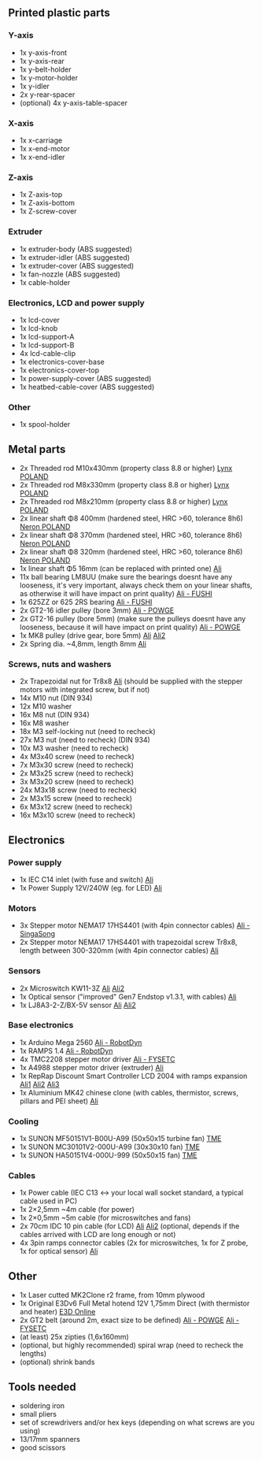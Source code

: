 ## Printed plastic parts
### Y-axis
- 1x y-axis-front
- 1x y-axis-rear
- 1x y-belt-holder
- 1x y-motor-holder 
- 1x y-idler
- 2x y-rear-spacer
- (optional) 4x y-axis-table-spacer

### X-axis
- 1x x-carriage
- 1x x-end-motor
- 1x x-end-idler

### Z-axis
- 1x Z-axis-top
- 1x Z-axis-bottom
- 1x Z-screw-cover

### Extruder
- 1x extruder-body (ABS suggested)
- 1x extruder-idler (ABS suggested)
- 1x extruder-cover (ABS suggested)
- 1x fan-nozzle (ABS suggested)
- 1x cable-holder

### Electronics, LCD and power supply
- 1x lcd-cover
- 1x lcd-knob
- 1x lcd-support-A
- 1x lcd-support-B
- 4x lcd-cable-clip
- 1x electronics-cover-base
- 1x electronics-cover-top
- 1x power-supply-cover (ABS suggested)
- 1x heatbed-cable-cover (ABS suggested)

### Other
- 1x spool-holder

## Metal parts
- 2x Threaded rod M10x430mm (property class 8.8 or higher) [Lynx POLAND](http://www.lynxsc.pl/sklep/ocynk_galwaniczny/pret_gwintowany_kl_88_10x1000_ocynkowany)
- 2x Threaded rod M8x330mm (property class 8.8 or higher) [Lynx POLAND](http://www.lynxsc.pl/sklep/ocynk_galwaniczny/pret_gwintowany_kl_88_8x1000_ocynkowany)
- 2x Threaded rod M8x210mm (property class 8.8 or higher) [Lynx POLAND](http://www.lynxsc.pl/sklep/ocynk_galwaniczny/pret_gwintowany_kl_88_8x1000_ocynkowany)
- 2x linear shaft Φ8 400mm (hardened steel, HRC >60, tolerance 8h6) [Neron POLAND](https://www.sklep.neronpila.pl/pl/p/Walek-liniowy-fi-8-mm-L1000-mm-prowadnica/26642)
- 2x linear shaft Φ8 370mm (hardened steel, HRC >60, tolerance 8h6) [Neron POLAND](https://www.sklep.neronpila.pl/pl/p/Walek-liniowy-fi-8-mm-L1000-mm-prowadnica/26642)
- 2x linear shaft Φ8 320mm (hardened steel, HRC >60, tolerance 8h6) [Neron POLAND](https://www.sklep.neronpila.pl/pl/p/Walek-liniowy-fi-8-mm-L1000-mm-prowadnica/26642)
- 1x linear shaft Φ5 16mm (can be replaced with printed one) [Ali](https://www.aliexpress.com/item/10pcs-M5-M5-16-5x16-304-Stainless-Steel-Fasten-Cylinder-Solid-Pins-Fixed-Parallel-Dowel-Pin/32702746919.html)
- 11x ball bearing LM8UU (make sure the bearings doesnt have any looseness, it's very important, always check them on your linear shafts, as otherwise it will have impact on print quality) [Ali - FUSHI](https://www.aliexpress.com/item/LM08UU-Ball-Bushing-8x15x24-LM8UU-Linear-Motion-Bearings/572304407.html)
- 1x 625ZZ or 625 2RS bearing [Ali - FUSHI](https://www.aliexpress.com/store/product/625RS-Bearing-ABEC-5-10PCS-5-16-5-mm-Miniature-Sealed-625-2RS-Ball-Bearings-625/511615_32802288535.html)
- 2x GT2-16 idler pulley (bore 3mm) [Ali - POWGE](https://www.aliexpress.com/item/POWGE-2GT-16-Teeth-synchronous-Idler-Pulley-Bore-3mm-with-Bearing-for-Width-6MM-GT2-Timing/32796878074.html)
- 2x GT2-16 pulley (bore 5mm) (make sure the pulleys doesnt have any looseness, because it will have impact on print quality) [Ali - POWGE](https://www.aliexpress.com/item/Freeshipping-40pcs-16teeth-GT2-Timing-Pulley-Bore-5mm-fit-for-width-6mm-of-2GT-Timing/1744808992.html)
- 1x MK8 pulley (drive gear, bore 5mm) [Ali](https://www.aliexpress.com/item/MK8-drive-gear-pulley-3d-printer-extruder-head-reprap-1-75-and-3mm-filament/32805142386.html) [Ali2](https://www.aliexpress.com/item/MK8-MK7-Extruder-Drive-Gear-Bore-5mm-For-1-75mm-and-3-0mm-Hobbed-Gear-For/32543429677.html)
- 2x Spring dia. ~4,8mm, length 8mm [Ali](https://www.aliexpress.com/item/10pcs-3D-Printer-Platform-Supporting-Spring-Diameter-4-8mm-Length-8mm-Inelastic-State-FZ0631/32434037145.html)

### Screws, nuts and washers
- 2x Trapezoidal nut for Tr8x8 [Ali](https://www.aliexpress.com/item/5pcs-lot-T8-Trapezoidal-Nuts-Copper-8mm-Part-Screws-For-Stepper-Motor-Lead-Screw-Brass-3D/32814905225.html) (should be supplied with the stepper motors with integrated screw, but if not)
- 14x M10 nut (DIN 934)
- 12x M10 washer
- 16x M8 nut (DIN 934)
- 16x M8 washer
- 18x M3 self-locking nut (need to recheck)
- 27x M3 nut (need to recheck) (DIN 934)
- 10x M3 washer (need to recheck)
- 4x M3x40 screw (need to recheck)
- 7x M3x30 screw (need to recheck)
- 2x M3x25 screw (need to recheck)
- 3x M3x20 screw (need to recheck)
- 24x M3x18 screw (need to recheck)
- 2x M3x15 screw (need to recheck)
- 6x M3x12 screw (need to recheck)
- 16x M3x10 screw (need to recheck)

## Electronics

### Power supply
- 1x IEC C14 inlet (with fuse and switch) [Ali](https://www.aliexpress.com/item/with-10A-fuse-Red-Rocker-Switch-Fused-IEC-320-C14-Inlet-Power-Socket-Fuse-Switch-Connector/32798405330.html)
- 1x Power Supply 12V/240W (eg. for LED) [Ali](https://www.aliexpress.com/item/Anet-240W-Switch-Power-Supply-Driver-Led-Light-Display-Dual-input-Centralized-Monitoring-for-3D-Printer/32779521169.html)

### Motors
- 3x Stepper motor NEMA17 17HS4401 (with 4pin connector cables) [Ali - SingaSong](https://www.aliexpress.com/store/product/3pcs-CE-certification-lead-Nema17-Stepper-Motor-42-motor-Nema-17-motor-42BYGH-1-7A-17HS4401/432672_32678690816.html)
- 2x Stepper motor NEMA17 17HS4401 with trapezoidal screw Tr8x8, length between 300-320mm (with 4pin connector cables) [Ali](https://www.aliexpress.com/item/Free-shipping-2pcs-3D-printer-Nema17-17HS4401-T8-8-L300MM-Screw-Rod-Linear-Stepping-Motor-Z/32800493896.html)

### Sensors
- 2x Microswitch KW11-3Z [Ali](https://www.aliexpress.com/item/10pcs-250V-5A-3-Pin-Tact-Switch-Sensitive-Microswitch-Micro-Switches-Handle-KW11-3Z/32765162932.html) [Ali2](https://www.aliexpress.com/item/10pcs-250V-5A-3-Pin-Tact-Switch-Sensitive-Microswitch-Micro-Switches-Handle-KW11-3Z/32765162932.html)
- 1x Optical sensor ("improved" Gen7 Endstop v1.3.1, with cables) [Ali](https://www.aliexpress.com/item/Free-Shipping-6Pcs-Optical-Endstop-Light-Control-Limit-Optical-Switch-for-3D-Printers-RAMPS-1-4/32245549123.html)
- 1x LJ8A3-2-Z/BX-5V sensor [Ali](https://www.aliexpress.com/item/M8-2mm-sensing-DC-5V-NPN-NO-LJ8A3-2-Z-BX-5V-cylinder-inductive-proximity-sensor/32798621306.html) [Ali2](https://www.aliexpress.com/item/M8-2mm-DC-5V-NPN-NO-LJ8A3-2-Z-BX-5V-Inductive-Proximity-Sensor-Switch-Inductive/32833335190.html)

### Base electronics
- 1x Arduino Mega 2560 [Ali - RobotDyn](https://www.aliexpress.com/item/Mega-2560-R3-CH340G-ATmega2560-16AU-MicroUSB-Compatible-for-Arduino-Mega-2560-With-Bootloader/32517341214.html)
- 1x RAMPS 1.4 [Ali - RobotDyn](https://www.aliexpress.com/item/RAMPS-1-4-Mega-Shield-For-3D-printer-RepRap-Prusa-Mendel-Assembled/32713303343.html)
- 4x TMC2208 stepper motor driver [Ali - FYSETC](https://www.aliexpress.com/item/5PCS-TMC2100-V1-3-TMC2130-TMC2208-Stepper-Motor-StepStick-Mute-Driver-Silent-Excellent-Stability-Protection-For/32848553467.html)
- 1x A4988 stepper motor driver (extruder) [Ali](https://www.aliexpress.com/item/Reprap-Stepper-Driver-A4988-Stepper-Motor-Driver-Module-Dropshipping/32475563514.html)
- 1x RepRap Discount Smart Controller LCD 2004 with ramps expansion [Ali1](https://www.aliexpress.com/item/3D-Printer-Kit-Reprap-Smart-Parts-Controller-Display-Reprap-Ramps-1-4-2004-LCD-LCD/32822928587.html) [Ali2](https://www.aliexpress.com/item/1-Pcs-LCD-Display-3D-Printer-Reprap-Smart-Controller-Reprap-Ramps-1-4-2004-LCD-Control/32814415276.html) [Ali3](https://www.aliexpress.com/item/Brand-New-Top-Quality-LCD-2004-Smart-Display-Controller-For-RAMPS-1-4-RepRap-3D-Printer/32785089586.html)
- 1x Aluminium MK42 chinese clone (with cables, thermistor, screws, pillars and PEI sheet) [Ali](https://www.aliexpress.com/item/Reprap-Prusa-i3-MK2-MK2S-3d-printer-heated-bed-with-PEI-tape-aluminum-alloy-clone-compatible/32843210618.html)

### Cooling
- 1x SUNON MF50151V1-B00U-A99 (50x50x15 turbine fan) [TME](https://www.tme.eu/en/details/mf50151v1-a99/dc12v-fans/sunon/mf50151v1-b00u-a99/)
- 1x SUNON MC30101V2-000U-A99 (30x30x10 fan) [TME](https://www.tme.eu/en/details/mc30101v2-a99/dc12v-fans/sunon/mc30101v2-000u-a99/)
- 1x SUNON HA50151V4-000U-999 (50x50x15 fan) [TME](https://www.tme.eu/en/details/ha50151v4/dc12v-fans/sunon/ha50151v4-000u-999/)

### Cables
- 1x Power cable (IEC C13 <-> your local wall socket standard, a typical cable used in PC)
- 1x 2×2,5mm ~4m cable (for power)
- 1x 2×0,5mm ~5m cable (for microswitches and fans)
- 2x 70cm IDC 10 pin cable (for LCD) [Ali](https://www.aliexpress.com/item/70CM-10-Pin-USB-ASP-ISP-JTAG-AVR-wire-10P-IDC-Flat-Ribbon-DATA-Cable-2/32278702964.html) [Ali2](https://www.aliexpress.com/item/70CM-10-Pin-USB-ASP-ISP-JTAG-AVR-wire-10P-IDC-Flat-Ribbon-DATA-Cable-2/32278702964.html) (optional, depends if the cables arrived with LCD are long enough or not)
- 4x 3pin ramps connector cables (2x for microswitches, 1x for Z probe, 1x for optical sensor) [Ali](https://www.aliexpress.com/item/1lot-14PCS-Complete-Wiring-Cables-For-3D-Printer-Reprap-RAMPS-1-4-Endstops-Thermistors-Motor-littlebits/32353023542.html)

## Other
- 1x Laser cutted MK2Clone r2 frame, from 10mm plywood
- 1x Original E3Dv6 Full Metal hotend 12V 1,75mm Direct (with thermistor and heater) [E3D Online](https://e3d-online.com/v6)
- 2x GT2 belt (around 2m, exact size to be defined) [Ali - POWGE](https://www.aliexpress.com/item/POWGE-GT2-Synchronous-belt-width-6mm-Small-Backlash-2GT-6mm-Timing-belt-pulley-Linear-Motion-for/1740194984.html) [Ali - FYSETC](https://www.aliexpress.com/item/5m-lot-GT2-6mm-open-timing-belt-width-6mm-GT2-belt-Rubbr-Fiberglass-cut-to-length/32811832945.html)
- (at least) 25x zipties (1,6x160mm)
- (optional, but highly recommended) spiral wrap (need to recheck the lengths)
- (optional) shrink bands

## Tools needed
- soldering iron
- small pliers
- set of screwdrivers and/or hex keys (depending on what screws are you using)
- 13/17mm spanners
- good scissors